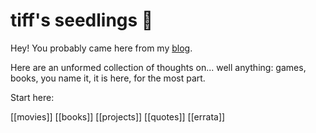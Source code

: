 # tiff's seedlings 🌱

Hey! You probably came here from my [blog](https://tiffanywhite.blog).

Here are an unformed collection of thoughts on... well anything: games, books, you name it, it is here, for the most part.

Start here:

[[movies]]
[[books]]
[[projects]]
[[quotes]]
[[errata]]